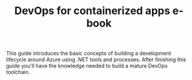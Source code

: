 ﻿---
type: tutorial
id: devops-for-containerized-apps-ebook
title: DevOps for containerized apps e-book
link: https://docs.microsoft.com/dotnet/architecture/containerized-lifecycle
---

This guide introduces the basic concepts of building a development lifecycle around Azure using .NET tools and processes. After finishing this guide you'll have the knowledge needed to build a mature DevOps toolchain.